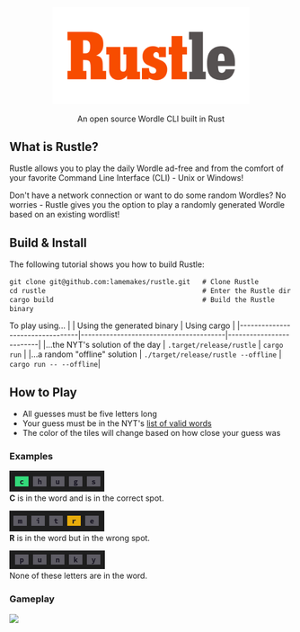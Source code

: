 <p align="center">
    <img src="docs/images/rustle_logo.png" alt="Rustle Logo" width="350px"/>
</p>
<p align="center">An open source Wordle CLI built in Rust</p>

## What is Rustle?
 
Rustle allows you to play the daily Wordle ad-free and from the comfort of your favorite Command Line Interface (CLI) - Unix or Windows!

Don't have a network connection or want to do some random Wordles? No worries - Rustle gives you the option to play a randomly generated Wordle based on an existing wordlist!

## Build & Install

The following tutorial shows you how to build Rustle:
```
git clone git@github.com:lamemakes/rustle.git   # Clone Rustle
cd rustle                                       # Enter the Rustle dir
cargo build                                     # Build the Rustle binary
```

To play using...
|                                 | Using the generated binary             | Using cargo             |
|---------------------------------|----------------------------------------|-------------------------|
|...the NYT's solution of the day | `.target/release/rustle`               | `cargo run`             |
|...a random "offline" solution   | `./target/release/rustle --offline`    | `cargo run -- --offline`|


## How to Play

- All guesses must be five letters long
- Your guess must be in the NYT's [list of valid words](https://raw.githubusercontent.com/lamemakes/rustle/master/src/assets/wordlist.json)
- The color of the tiles will change based on how close your guess was

### Examples

![correct_letter](docs/images/correct_letter.png)
<br>**C** is in the word and is in the correct spot.

![misplaced_letter](docs/images/misplaced_letter.png)
<br>**R** is in the word but in the wrong spot.

![incorrect_letter](docs/images//incorrect_letter.png)
<br>None of these letters are in the word.

### Gameplay

<img src="docs/images/rustle_win.gif" width="50%">